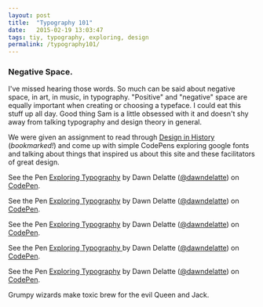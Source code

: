 ```yaml
---
layout: post
title:  "Typography 101"  
date:   2015-02-19 13:03:47
tags: tiy, typography, exploring, design
permalink: /typography101/
---
```


### Negative Space.

I've missed hearing those words. So much can be said about negative space, in art, in music, in typography.
"Positive" and "negative" space are equally important when creating or choosing a typeface. I could eat this stuff up all day. Good thing Sam is a little obsessed with it and doesn't shy away from talking typography and design theory in general. 

We were given an assignment to read through [Design in History](http://www.designishistory.com/) (_bookmarked!_) and come up with simple CodePens exploring google fonts and talking about things that inspired us about this site and these facilitators of great design. 

<p data-height="268" data-theme-id="12242" data-slug-hash="dPmgYb" data-default-tab="result" data-user="dawndelatte" class='codepen'>See the Pen <a href='http://codepen.io/dawndelatte/pen/dPmgYb/'>Exploring Typography</a> by Dawn Delatte (<a href='http://codepen.io/dawndelatte'>@dawndelatte</a>) on <a href='http://codepen.io'>CodePen</a>.</p>
<script async src="//assets.codepen.io/assets/embed/ei.js"></script>


<p data-height="268" data-theme-id="12242" data-slug-hash="jEzedv" data-default-tab="result" data-user="dawndelatte" class='codepen'>See the Pen <a href='http://codepen.io/dawndelatte/pen/jEzedv/'>Exploring Typography</a> by Dawn Delatte (<a href='http://codepen.io/dawndelatte'>@dawndelatte</a>) on <a href='http://codepen.io'>CodePen</a>.</p>
<script async src="//assets.codepen.io/assets/embed/ei.js"></script>


<p data-height="268" data-theme-id="12242" data-slug-hash="WbzaQE" data-default-tab="result" data-user="dawndelatte" class='codepen'>See the Pen <a href='http://codepen.io/dawndelatte/pen/WbzaQE/'>Exploring Typography</a> by Dawn Delatte (<a href='http://codepen.io/dawndelatte'>@dawndelatte</a>) on <a href='http://codepen.io'>CodePen</a>.</p>
<script async src="//assets.codepen.io/assets/embed/ei.js"></script>


<p data-height="268" data-theme-id="12242" data-slug-hash="azYRwr" data-default-tab="result" data-user="dawndelatte" class='codepen'>See the Pen <a href='http://codepen.io/dawndelatte/pen/azYRwr/'>Exploring Typography </a> by Dawn Delatte (<a href='http://codepen.io/dawndelatte'>@dawndelatte</a>) on <a href='http://codepen.io'>CodePen</a>.</p>
<script async src="//assets.codepen.io/assets/embed/ei.js"></script>


<p data-height="268" data-theme-id="12242" data-slug-hash="wBmYOm" data-default-tab="result" data-user="dawndelatte" class='codepen'>See the Pen <a href='http://codepen.io/dawndelatte/pen/wBmYOm/'>Exploring Typography</a> by Dawn Delatte (<a href='http://codepen.io/dawndelatte'>@dawndelatte</a>) on <a href='http://codepen.io'>CodePen</a>.</p>
<script async src="//assets.codepen.io/assets/embed/ei.js"></script>


Grumpy wizards make toxic brew for the evil Queen and Jack.

